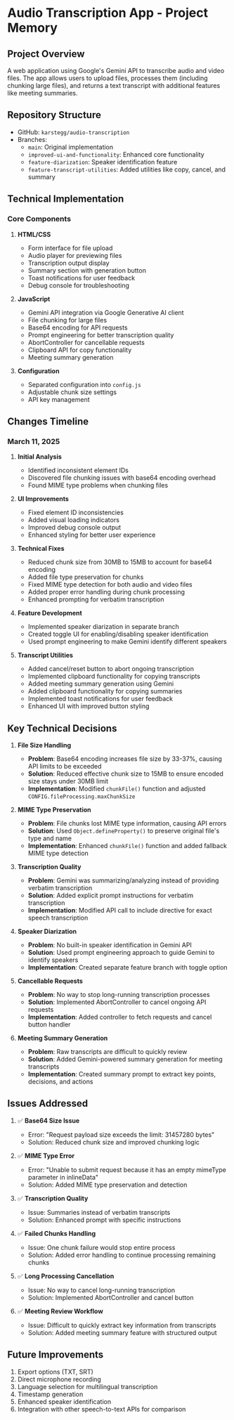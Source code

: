 # Audio Transcription App - Project Memory

## Project Overview
A web application using Google's Gemini API to transcribe audio and video files. The app allows users to upload files, processes them (including chunking large files), and returns a text transcript with additional features like meeting summaries.

## Repository Structure
- GitHub: `karstegg/audio-transcription`
- Branches:
  - `main`: Original implementation
  - `improved-ui-and-functionality`: Enhanced core functionality
  - `feature-diarization`: Speaker identification feature
  - `feature-transcript-utilities`: Added utilities like copy, cancel, and summary

## Technical Implementation

### Core Components
1. **HTML/CSS**
   - Form interface for file upload
   - Audio player for previewing files
   - Transcription output display
   - Summary section with generation button
   - Toast notifications for user feedback
   - Debug console for troubleshooting

2. **JavaScript**
   - Gemini API integration via Google Generative AI client
   - File chunking for large files
   - Base64 encoding for API requests
   - Prompt engineering for better transcription quality
   - AbortController for cancellable requests
   - Clipboard API for copy functionality
   - Meeting summary generation

3. **Configuration**
   - Separated configuration into `config.js`
   - Adjustable chunk size settings
   - API key management

## Changes Timeline

### March 11, 2025
1. **Initial Analysis**
   - Identified inconsistent element IDs
   - Discovered file chunking issues with base64 encoding overhead
   - Found MIME type problems when chunking files

2. **UI Improvements**
   - Fixed element ID inconsistencies
   - Added visual loading indicators
   - Improved debug console output
   - Enhanced styling for better user experience

3. **Technical Fixes**
   - Reduced chunk size from 30MB to 15MB to account for base64 encoding
   - Added file type preservation for chunks
   - Fixed MIME type detection for both audio and video files
   - Added proper error handling during chunk processing
   - Enhanced prompting for verbatim transcription

4. **Feature Development**
   - Implemented speaker diarization in separate branch
   - Created toggle UI for enabling/disabling speaker identification
   - Used prompt engineering to make Gemini identify different speakers

5. **Transcript Utilities**
   - Added cancel/reset button to abort ongoing transcription
   - Implemented clipboard functionality for copying transcripts
   - Added meeting summary generation using Gemini
   - Added clipboard functionality for copying summaries
   - Implemented toast notifications for user feedback
   - Enhanced UI with improved button styling

## Key Technical Decisions

1. **File Size Handling**
   - **Problem**: Base64 encoding increases file size by 33-37%, causing API limits to be exceeded
   - **Solution**: Reduced effective chunk size to 15MB to ensure encoded size stays under 30MB limit
   - **Implementation**: Modified `chunkFile()` function and adjusted `CONFIG.fileProcessing.maxChunkSize`

2. **MIME Type Preservation**
   - **Problem**: File chunks lost MIME type information, causing API errors
   - **Solution**: Used `Object.defineProperty()` to preserve original file's type and name
   - **Implementation**: Enhanced `chunkFile()` function and added fallback MIME type detection

3. **Transcription Quality**
   - **Problem**: Gemini was summarizing/analyzing instead of providing verbatim transcription
   - **Solution**: Added explicit prompt instructions for verbatim transcription
   - **Implementation**: Modified API call to include directive for exact speech transcription

4. **Speaker Diarization**
   - **Problem**: No built-in speaker identification in Gemini API
   - **Solution**: Used prompt engineering approach to guide Gemini to identify speakers
   - **Implementation**: Created separate feature branch with toggle option

5. **Cancellable Requests**
   - **Problem**: No way to stop long-running transcription processes
   - **Solution**: Implemented AbortController to cancel ongoing API requests
   - **Implementation**: Added controller to fetch requests and cancel button handler

6. **Meeting Summary Generation**
   - **Problem**: Raw transcripts are difficult to quickly review
   - **Solution**: Added Gemini-powered summary generation for meeting transcripts
   - **Implementation**: Created summary prompt to extract key points, decisions, and actions

## Issues Addressed

1. ✅ **Base64 Size Issue**
   - Error: "Request payload size exceeds the limit: 31457280 bytes"
   - Solution: Reduced chunk size and improved chunking logic

2. ✅ **MIME Type Error**
   - Error: "Unable to submit request because it has an empty mimeType parameter in inlineData"
   - Solution: Added MIME type preservation and detection

3. ✅ **Transcription Quality**
   - Issue: Summaries instead of verbatim transcripts
   - Solution: Enhanced prompt with specific instructions

4. ✅ **Failed Chunks Handling**
   - Issue: One chunk failure would stop entire process
   - Solution: Added error handling to continue processing remaining chunks

5. ✅ **Long Processing Cancellation**
   - Issue: No way to cancel long-running transcription
   - Solution: Implemented AbortController and cancel button

6. ✅ **Meeting Review Workflow**
   - Issue: Difficult to quickly extract key information from transcripts
   - Solution: Added meeting summary feature with structured output

## Future Improvements
1. Export options (TXT, SRT)
2. Direct microphone recording
3. Language selection for multilingual transcription
4. Timestamp generation
5. Enhanced speaker identification
6. Integration with other speech-to-text APIs for comparison